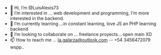 - 👋 Hi, I’m @LuisAlexis73
- 👀 I’m interested in ... web development and programming, I'm more interested in the backend.
- 🌱 I’m currently learning ...in constant learning, love JS an PHP learning backend
- 💞️ I’m looking to collaborate on ... freelance proyects... open main XD
- 📫 How to reach me ...  la.galarza@outlook.com -- +54 3456472079 wspp..


<!---
LuisAlexis73/LuisAlexis73 is a ✨ special ✨ repository because its `README.md` (this file) appears on your GitHub profile.
You can click the Preview link to take a look at your changes.
--->
